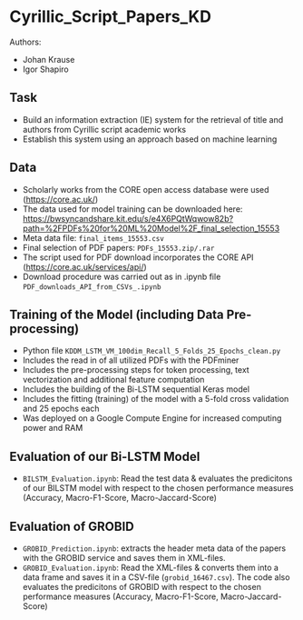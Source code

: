 # Cyrillic_Script_Papers_KD
Authors: 
- Johan Krause
- Igor Shapiro
## Task
- Build an information extraction (IE) system for the retrieval of title and authors from Cyrillic script academic works
- Establish this system using an approach based on machine learning

## Data
- Scholarly works from the CORE open access database were used (https://core.ac.uk/) 
- The data used for model training can be downloaded here: https://bwsyncandshare.kit.edu/s/e4X6PQtWqwow82b?path=%2FPDFs%20for%20ML%20Model%2F_final_selection_15553
- Meta data file: `final_items_15553.csv`
- Final selection of PDF papers: `PDFs_15553.zip/.rar`
- The script used for PDF download incorporates the CORE API (https://core.ac.uk/services/api/) 
- Download procedure was carried out as in .ipynb file `PDF_downloads_API_from_CSVs_.ipynb` 

## Training of the Model (including Data Pre-processing)
- Python file `KDDM_LSTM_VM_100dim_Recall_5_Folds_25_Epochs_clean.py`
- Includes the read in of all utilized PDFs with the PDFminer
- Includes the pre-processing steps for token processing, text vectorization and additional feature computation
- Includes the building of the Bi-LSTM sequential Keras model
- Includes the fitting (training) of the model with a 5-fold cross validation and 25 epochs each 
- Was deployed on a Google Compute Engine for increased computing power and RAM 

## Evaluation of our Bi-LSTM Model
- `BILSTM_Evaluation.ipynb`: Read the test data & evaluates the predicitons of our BILSTM model with respect to the chosen performance measures (Accuracy, Macro-F1-Score, Macro-Jaccard-Score)

## Evaluation of GROBID
- `GROBID_Prediction.ipynb`: extracts the header meta data of the papers with the GROBID service and saves them in XML-files.
- `GROBID_Evaluation.ipynb`: Read the XML-files & converts them into a data frame and saves it in a CSV-file (`grobid_16467.csv`). The code also evaluates the predicitons of GROBID with respect to the chosen performance measures (Accuracy, Macro-F1-Score, Macro-Jaccard-Score)

